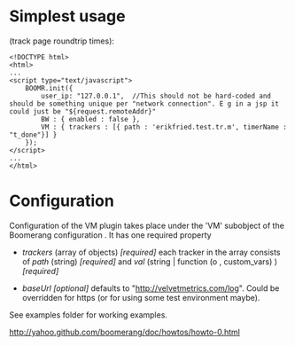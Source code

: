 # Simplest usage #
(track page roundtrip times):

    <!DOCTYPE html>
    <html>
    ... 
    <script type="text/javascript">
        BOOMR.init({
            user_ip: "127.0.0.1",  //This should not be hard-coded and should be something unique per "network connection". E g in a jsp it could just be "${request.remoteAddr}"
            BW : { enabled : false },
            VM : { trackers : [{ path : 'erikfried.test.tr.m', timerName : "t_done"}] }
        });
    </script>
    ...
    </html>

# Configuration #
Configuration of the VM plugin takes place under the 'VM' subobject of the Boomerang configuration . It has one required property
+ *trackers* (array of objects) _\[required\]_ each tracker in the array consists of
*path* (string) _\[required\]_ and
*val* (string | function (o , custom_vars) ) _\[required\]_

+ *baseUrl* _\[optional\]_ defaults to "http://velvetmetrics.com/log". Could be overridden for https (or for using some test environment maybe).

See examples folder for working examples.

http://yahoo.github.com/boomerang/doc/howtos/howto-0.html